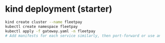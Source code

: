 # kind deployment (starter)

```bash
kind create cluster --name fleetpay
kubectl create namespace fleetpay
kubectl apply -f gateway.yaml -n fleetpay
# Add manifests for each service similarly, then port-forward or use an ingress.
```
